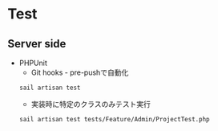 # Test

## Server side

- PHPUnit
  - Git hooks - pre-pushで自動化
  ```zsh
  sail artisan test
  ```
  - 実装時に特定のクラスのみテスト実行
  ```zah
  sail artisan test tests/Feature/Admin/ProjectTest.php
  ```
